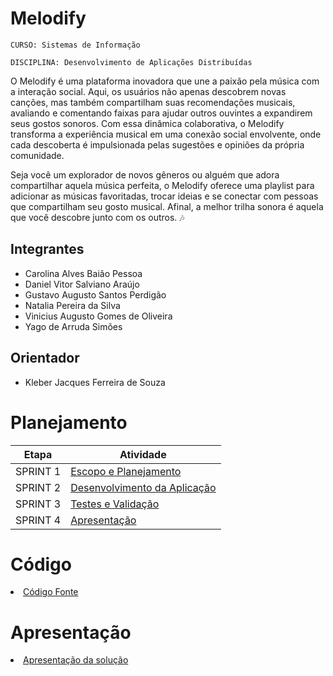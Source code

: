 # Melodify

`CURSO: Sistemas de Informação`

`DISCIPLINA: Desenvolvimento de Aplicações Distribuídas`

O Melodify é uma plataforma inovadora que une a paixão pela música com a interação social. Aqui, os usuários não apenas descobrem novas canções, mas também compartilham suas recomendações musicais, avaliando e comentando faixas para ajudar outros ouvintes a expandirem seus gostos sonoros. Com essa dinâmica colaborativa, o Melodify transforma a experiência musical em uma conexão social envolvente, onde cada descoberta é impulsionada pelas sugestões e opiniões da própria comunidade.

Seja você um explorador de novos gêneros ou alguém que adora compartilhar aquela música perfeita, o Melodify oferece uma playlist para adicionar as músicas favoritadas, trocar ideias e se conectar com pessoas que compartilham seu gosto musical. Afinal, a melhor trilha sonora é aquela que você descobre junto com os outros. 🎶

## Integrantes

* Carolina Alves Baião Pessoa
* Daniel Vitor Salviano Araújo
* Gustavo Augusto Santos Perdigão
* Natalia Pereira da Silva
* Vinicius Augusto Gomes de Oliveira
* Yago de Arruda Simões

## Orientador

* Kleber Jacques Ferreira de Souza

# Planejamento

| Etapa         | Atividade |
|  :----:   | ----------- |
| SPRINT 1         |[Escopo e Planejamento](docs/especification.md) |
| SPRINT 2         |[Desenvolvimento da Aplicação](docs/development.md) |
| SPRINT 3         |[Testes e Validação](docs/tests.md) |
| SPRINT 4         |[Apresentação](presentation/README.md) |

# Código

<li><a href="src/README.md"> Código Fonte</a></li>

# Apresentação

<li><a href="presentation/README.md"> Apresentação da solução</a></li>
